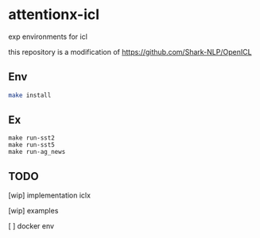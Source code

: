 # attentionx-icl

exp environments for icl

this repository is a modification of https://github.com/Shark-NLP/OpenICL


## Env

```bash
make install
```


## Ex

```
make run-sst2
make run-sst5
make run-ag_news
```


## TODO

[wip] implementation iclx

[wip] examples

[ ] docker env

